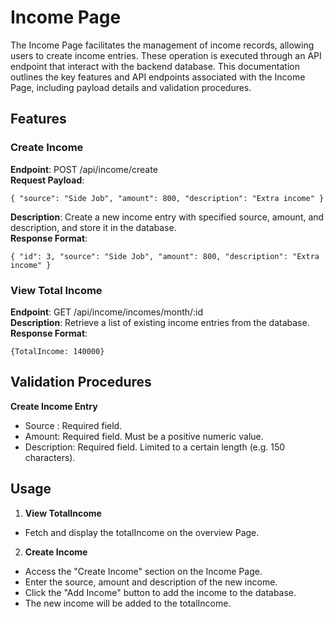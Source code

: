 # Income Page
The Income Page facilitates the management of income records, allowing users to create income entries. These operation is executed through an API endpoint that interact with the backend database. This documentation outlines the key features and API endpoints associated with the Income Page, including payload details and validation procedures.

## Features
### **Create Income**
**Endpoint**: POST /api/income/create\
**Request Payload**:
```
{ "source": "Side Job", "amount": 800, "description": "Extra income" }

```
**Description**: Create a new income entry with specified source, amount, and description, and store it in the database.\
**Response Format**:
```
{ "id": 3, "source": "Side Job", "amount": 800, "description": "Extra income" }
```
### **View Total Income**
**Endpoint**: GET /api/income/incomes/month/:id\
**Description**: Retrieve a list of existing income entries from the database.\
**Response Format**:
```
{TotalIncome: 140000}
```

## Validation Procedures
**Create Income Entry**
* Source : Required field.
* Amount: Required field.
Must be a positive numeric value.
* Description:
Required field.
Limited to a certain length (e.g. 150 characters).

## Usage
1. **View TotalIncome**
* Fetch and display the totalIncome on the overview Page.
2. **Create Income**
* Access the "Create Income" section on the Income Page.
* Enter the source, amount and description of the new income.
* Click the "Add Income" button to add the income to the database.
* The new income will be added to the totalIncome.